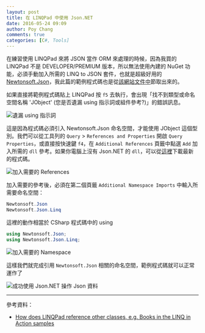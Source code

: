 ```yaml
---
layout: post
title: 在 LINQPad 中使用 Json.NET 
date: 2016-05-24 09:09
author: Poy Chang
comments: true
categories: [C#, Tools]
---
```

在練習使用 LINQPad 來將 JSON 當作 ORM 來處理的時候，因為我買的 LINQPad 不是 DEVELOPER/PREMIUM 版本，所以無法使用內建的 NuGet 功能，必須手動加入所需的 LINQ to JSON 套件，也就是超級好用的 [Newtonsoft.Json](http://www.newtonsoft.com/json)，我此篇的範例程式碼也是從[該網站文件中](http://www.newtonsoft.com/json/help/html/linqtojson.htm)節取出來的。

如果直接將範例程式碼貼上 LINQPad 按 `f5` 去執行，會出現「找不到類型或命名空間名稱 'JObject' (您是否遺漏 using 指示詞或組件參考?)」的錯誤訊息。

![遺漏 using 指示詞](http://i.imgur.com/FfvtyQZ.png)

這是因為程式碼必須引入 Newtonsoft.Json 命名空間，才能使用 JObject 這個型別。我們可以從工具列的 `Query` > `References and Properties` 開啟 `Query Properties`，或直接按快速鍵 `f4`，在 `Additional References` 頁籤中點選 `Add` 加入所需的 `dll` 參考。如果你電腦上沒有 Json.NET 的 `dll`，可以從[這裡](https://github.com/JamesNK/Newtonsoft.Json/releases)下載最新的程式碼。
 
![加入需要的 References](http://i.imgur.com/7z2z5Zk.png)

加入需要的參考後，必須在第二個頁籤 `Additional Namespace Imports` 中輸入所需要命名空間：

```cs
Newtonsoft.Json
Newtonsoft.Json.Linq
```

這裡的動作相當於 CSharp 程式碼中的 using

```cs
using Newtonsoft.Json;
using Newtonsoft.Json.Linq;
```

![加入需要的 Namespace](http://i.imgur.com/YevxFEn.png)

這樣我們就完成引用 `Newtonsoft.Json` 相關的命名空間，範例程式碼就可以正常運作了

![成功使用 Json.NET 操作 Json 資料](http://i.imgur.com/A9HlCya.png)

----------

參考資料：

* [How does LINQPad reference other classes, e.g. Books in the LINQ in Action samples](http://stackoverflow.com/questions/1222009/how-does-linqpad-reference-other-classes-e-g-books-in-the-linq-in-action-sampl)
